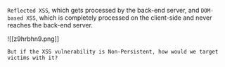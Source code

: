 `Reflected XSS`, which gets processed by the back-end server, and `DOM-based XSS`, which is completely processed on the client-side and never reaches the back-end server.

![[z9hrbhn9.png]]


`But if the XSS vulnerability is Non-Persistent, how would we target victims with it?`


<script>alert(document.cookie)</script>